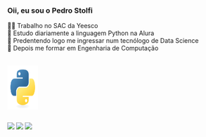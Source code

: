 <h3>Oii, eu sou o Pedro Stolfi</h3>

  🧑‍💼 Trabalho no SAC da Yeesco <br>
  📖 Estudo diariamente a linguagem Python na Alura <br>
  📕 Predentendo logo me ingressar num tecnólogo de Data Science <br>
  📗 Depois me formar em Engenharia de Computação
  

<div style="display: inline_block"><br>
  <img align="center" alt="Pedro-Js" height="100" width="70" src="https://raw.githubusercontent.com/devicons/devicon/master/icons/python/python-original.svg">    
</div>
  
##

<div>
    <a href="https://www.linkedin.com/in/pedro-henrique-stolfi-5a010223b/" target="_blank"><img src="https://img.shields.io/badge/-LinkedIn-%230077B5?style=for-the-badge&logo=linkedin&logoColor=white" target="_blank"></a> 
  <a href="https://www.instagram.com/pedrohenrique.stolfi/?next=%2F" target="_blank"><img src="https://img.shields.io/badge/-Instagram-%23E4405F?style=for-the-badge&logo=instagram&logoColor=white" target="_blank"></a>
  <a href="mailto:ph862608@gmail.com"><img src="https://img.shields.io/badge/-Gmail-%23333?style=for-the-badge&logo=gmail&logoColor=white" target="_blank"></a>
</div>
